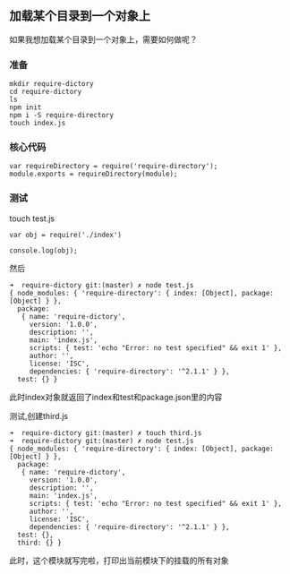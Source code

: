 ## 加载某个目录到一个对象上

如果我想加载某个目录到一个对象上，需要如何做呢？

### 准备

```
mkdir require-dictory
cd require-dictory
ls
npm init
npm i -S require-directory
touch index.js
```

### 核心代码

```
var requireDirectory = require('require-directory');
module.exports = requireDirectory(module);
```

### 测试

touch test.js

```
var obj = require('./index')

console.log(obj);
```

然后

```
➜  require-dictory git:(master) ✗ node test.js 
{ node_modules: { 'require-directory': { index: [Object], package: [Object] } },
  package: 
   { name: 'require-dictory',
     version: '1.0.0',
     description: '',
     main: 'index.js',
     scripts: { test: 'echo "Error: no test specified" && exit 1' },
     author: '',
     license: 'ISC',
     dependencies: { 'require-directory': '^2.1.1' } },
  test: {} }
```

此时index对象就返回了index和test和package.json里的内容

测试,创建third.js

```
➜  require-dictory git:(master) ✗ touch third.js
➜  require-dictory git:(master) ✗ node test.js
{ node_modules: { 'require-directory': { index: [Object], package: [Object] } },
  package: 
   { name: 'require-dictory',
     version: '1.0.0',
     description: '',
     main: 'index.js',
     scripts: { test: 'echo "Error: no test specified" && exit 1' },
     author: '',
     license: 'ISC',
     dependencies: { 'require-directory': '^2.1.1' } },
  test: {},
  third: {} }
```

此时，这个模块就写完啦，打印出当前模块下的挂载的所有对象